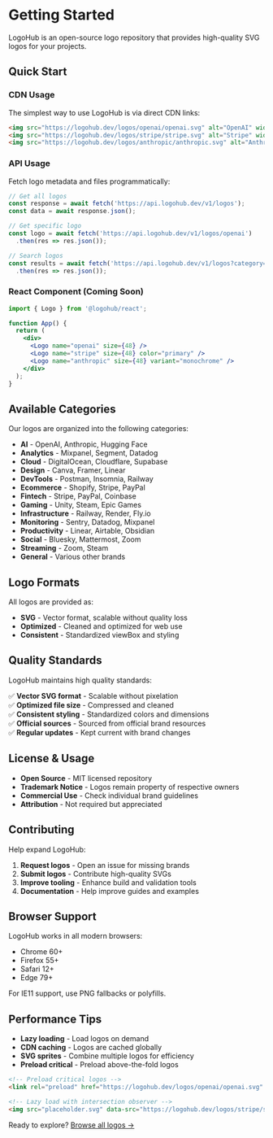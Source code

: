 # Getting Started

LogoHub is an open-source logo repository that provides high-quality SVG logos for your projects.

## Quick Start

### CDN Usage

The simplest way to use LogoHub is via direct CDN links:

```html
<img src="https://logohub.dev/logos/openai/openai.svg" alt="OpenAI" width="64" height="64" />
<img src="https://logohub.dev/logos/stripe/stripe.svg" alt="Stripe" width="64" height="64" />
<img src="https://logohub.dev/logos/anthropic/anthropic.svg" alt="Anthropic" width="64" height="64" />
```

### API Usage

Fetch logo metadata and files programmatically:

```javascript
// Get all logos
const response = await fetch('https://api.logohub.dev/v1/logos');
const data = await response.json();

// Get specific logo
const logo = await fetch('https://api.logohub.dev/v1/logos/openai')
  .then(res => res.json());

// Search logos
const results = await fetch('https://api.logohub.dev/v1/logos?category=ai&search=openai')
  .then(res => res.json());
```

### React Component (Coming Soon)

```jsx
import { Logo } from '@logohub/react';

function App() {
  return (
    <div>
      <Logo name="openai" size={48} />
      <Logo name="stripe" size={48} color="primary" />
      <Logo name="anthropic" size={48} variant="monochrome" />
    </div>
  );
}
```

## Available Categories

Our logos are organized into the following categories:

- **AI** - OpenAI, Anthropic, Hugging Face
- **Analytics** - Mixpanel, Segment, Datadog  
- **Cloud** - DigitalOcean, Cloudflare, Supabase
- **Design** - Canva, Framer, Linear
- **DevTools** - Postman, Insomnia, Railway
- **Ecommerce** - Shopify, Stripe, PayPal
- **Fintech** - Stripe, PayPal, Coinbase
- **Gaming** - Unity, Steam, Epic Games
- **Infrastructure** - Railway, Render, Fly.io
- **Monitoring** - Sentry, Datadog, Mixpanel
- **Productivity** - Linear, Airtable, Obsidian
- **Social** - Bluesky, Mattermost, Zoom
- **Streaming** - Zoom, Steam
- **General** - Various other brands

## Logo Formats

All logos are provided as:

- **SVG** - Vector format, scalable without quality loss
- **Optimized** - Cleaned and optimized for web use
- **Consistent** - Standardized viewBox and styling

## Quality Standards

LogoHub maintains high quality standards:

✅ **Vector SVG format** - Scalable without pixelation  
✅ **Optimized file size** - Compressed and cleaned  
✅ **Consistent styling** - Standardized colors and dimensions  
✅ **Official sources** - Sourced from official brand resources  
✅ **Regular updates** - Kept current with brand changes  

## License & Usage

- **Open Source** - MIT licensed repository
- **Trademark Notice** - Logos remain property of respective owners
- **Commercial Use** - Check individual brand guidelines
- **Attribution** - Not required but appreciated

## Contributing

Help expand LogoHub:

1. **Request logos** - Open an issue for missing brands
2. **Submit logos** - Contribute high-quality SVGs
3. **Improve tooling** - Enhance build and validation tools
4. **Documentation** - Help improve guides and examples

## Browser Support

LogoHub works in all modern browsers:

- Chrome 60+
- Firefox 55+
- Safari 12+
- Edge 79+

For IE11 support, use PNG fallbacks or polyfills.

## Performance Tips

- **Lazy loading** - Load logos on demand
- **CDN caching** - Logos are cached globally
- **SVG sprites** - Combine multiple logos for efficiency
- **Preload critical** - Preload above-the-fold logos

```html
<!-- Preload critical logos -->
<link rel="preload" href="https://logohub.dev/logos/openai/openai.svg" as="image" type="image/svg+xml">

<!-- Lazy load with intersection observer -->
<img src="placeholder.svg" data-src="https://logohub.dev/logos/stripe/stripe.svg" class="lazy" alt="Stripe">
```

Ready to explore? [Browse all logos →](/logos) 